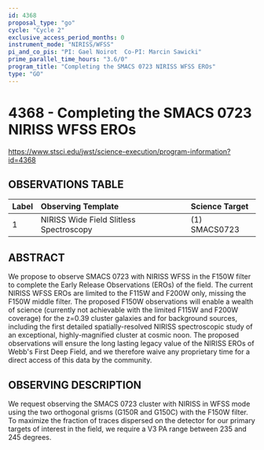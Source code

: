 ```yaml
---
id: 4368
proposal_type: "go"
cycle: "Cycle 2"
exclusive_access_period_months: 0
instrument_mode: "NIRISS/WFSS"
pi_and_co_pis: "PI: Gael Noirot  Co-PI: Marcin Sawicki"
prime_parallel_time_hours: "3.6/0"
program_title: "Completing the SMACS 0723 NIRISS WFSS EROs"
type: "GO"
---
```

# 4368 - Completing the SMACS 0723 NIRISS WFSS EROs
https://www.stsci.edu/jwst/science-execution/program-information?id=4368
## OBSERVATIONS TABLE
| Label | Observing Template                | Science Target     |
| :---- | :-------------------------------- | :----------------- |
| 1     | NIRISS Wide Field Slitless Spectroscopy | (1) SMACS0723      |

## ABSTRACT

We propose to observe SMACS 0723 with NIRISS WFSS in the F150W filter to complete the Early Release Observations (EROs) of the field. The current NIRISS WFSS EROs are limited to the F115W and F200W only, missing the F150W middle filter. The proposed F150W observations will enable a wealth of science (currently not achievable with the limited F115W and F200W coverage) for the z=0.39 cluster galaxies and for background sources, including the first detailed spatially-resolved NIRISS spectroscopic study of an exceptional, highly-magnified cluster at cosmic noon. The proposed observations will ensure the long lasting legacy value of the NIRISS EROs of Webb's First Deep Field, and we therefore waive any proprietary time for a direct access of this data by the community.

## OBSERVING DESCRIPTION

We request observing the SMACS 0723 cluster with NIRISS in WFSS mode using the two orthogonal grisms (G150R and G150C) with the F150W filter. To maximize the fraction of traces dispersed on the detector for our primary targets of interest in the field, we require a V3 PA range between 235 and 245 degrees.